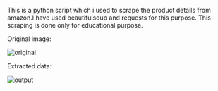 This is a python script which i used to scrape the product details from amazon.I have used beautifulsoup and requests for this purpose.
This scraping is done only for educational purpose.

Original image:





![original](https://user-images.githubusercontent.com/32265911/54601245-8defd180-4a64-11e9-9a83-379497d26762.PNG)




Extracted data:



![output](https://user-images.githubusercontent.com/32265911/54601449-0bb3dd00-4a65-11e9-8862-80c8d89b806c.PNG)



